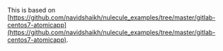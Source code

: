 This is based on [https://github.com/navidshaikh/nulecule_examples/tree/master/gitlab-centos7-atomicapp](https://github.com/navidshaikh/nulecule_examples/tree/master/gitlab-centos7-atomicapp).
